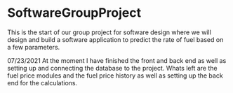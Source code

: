 # SoftwareGroupProject
This is the start of our group project for software design where we will design and build a software application to predict the rate of fuel based on a few parameters.

07/23/2021 At the moment I have finished the front and back end as well as setting up and connecting the database to the project. Whats left are the fuel price modules and the fuel price history as well as setting up the back end for the calculations.
